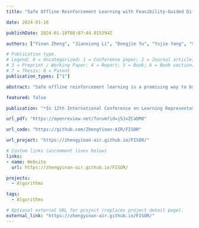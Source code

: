 ```yaml
---
title: "Safe Offline Reinforcement Learning with Feasibility-Guided Diffusion Model"

date: 2024-01-16

publishDate: 2024-01-18T08:07:44.015394Z

authors: ["Yinan Zheng", "Jianxiong Li", "Dongjie Yu", "Yujie Yang", "Shengbo Eben Li", "Xianyuan Zhan", "Jingjing Liu"]

# Publication type.
# Legend: 0 = Uncategorized; 1 = Conference paper; 2 = Journal article;
# 3 = Preprint / Working Paper; 4 = Report; 5 = Book; 6 = Book section;
# 7 = Thesis; 8 = Patent
publication_types: ["1"]

abstract: "Safe offline reinforcement learning is a promising way to bypass risky online interactions towards safe policy learning. Most existing methods only enforce soft constraints, i.e., constraining safety violations in expectation below thresholds predetermined. This can lead to potentially unsafe outcomes, thus unacceptable in safety-critical scenarios. An alternative is to enforce the hard constraint of zero violation. However, this can be challenging in offline setting, as it needs to strike the right balance among three highly intricate and correlated aspects: safety constraint satisfaction, reward maximization, and behavior regularization imposed by offline datasets. Interestingly, we discover that via reachability analysis of safe-control theory, the hard safety constraint can be equivalently translated to identifying the largest feasible region given the offline dataset. This seamlessly converts the original trilogy problem to a feasibility-dependent objective, i.e., maximizing reward value within the feasible region while minimizing safety risks in the infeasible region. Inspired by these, we propose FISOR (FeasIbility-guided Safe Offline RL), which allows safety constraint adherence, reward maximization, and offline policy learning to be realized via three decoupled processes, while offering strong safety performance and stability. In FISOR, the optimal policy for the translated optimization problem can be derived in a special form of weighted behavior cloning, which can be effectively extracted with a guided diffusion model thanks to its expressiveness. Moreover, we propose a novel energy-guided sampling method that does not require training a complicated time-dependent classifier to simplify the training. We compare FISOR against baselines on DSRL benchmark for safe offline RL. Evaluation results show that FISOR is the only method that can guarantee safety satisfaction in all tasks, while achieving top returns in most tasks."

featured: false

publication: "*In 12th International Conference on Learning Representations (ICLR 2024)*"

url_pdf: "https://openreview.net/forum?id=j5JvZCaDM0"

url_code: "https://github.com/ZhengYinan-AIR/FISOR"

url_project: "https://zhengyinan-air.github.io/FISOR/"

# Custom links (uncomment lines below)
links:
- name: Website
  url: https://zhengyinan-air.github.io/FISOR/

projects: 
  - Algorithms  

tags:
  - Algorithms

# Optional external URL for project (replaces project detail page).
external_link: "https://zhengyinan-air.github.io/FISOR/"
---
```


